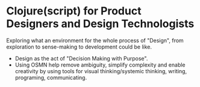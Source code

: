 # Clojure(script) for Product Designers and Design Technologists

Exploring what an environment for the whole process of "Design", from exploration to sense-making to development could be like.

* Design as the act of "Decision Making with Purpose".
* Using OSMN help remove ambiguity, simplify complexity and enable creativity by using tools for visual thinking/systemic thinking, writing, programing, communicating.



